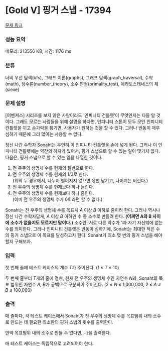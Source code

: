# [Gold V] 핑거 스냅 - 17394 

[문제 링크](https://www.acmicpc.net/problem/17394) 

### 성능 요약

메모리: 213556 KB, 시간: 1176 ms

### 분류

너비 우선 탐색(bfs), 그래프 이론(graphs), 그래프 탐색(graph_traversal), 수학(math), 정수론(number_theory), 소수 판정(primality_test), 에라토스테네스의 체(sieve)

### 문제 설명

<p>[어벤져스] 시리즈를 보지 않은 사람이라도 ‘인피니티 건틀렛’이 무엇인지는 다들 알 것이다. 그래도 모르는 사람들을 위해 설명을 하자면, 인피니티 스톤이 모두 모인 인피니티 건틀렛을 끼고 손가락을 튕기면, 사용자가 원하는 것을 할 수 있다. 그러나 반동이 매우 심하기 때문에 그리 많이는 사용할 수 없다.</p>

<p>정신 나간 수학자 Sonaht는 우연히 이 인피니티 건틀렛을 손에 넣게 된다. 그러나 이 인피니티 건틀렛에는 약간의 하자가 있어서, 핑거 스냅으로 할 수 있는 일이 몇가지 없다. 다음은, 핑거 스냅으로 할 수 있는 일을 나열한 것이다.</p>

<ol dir="ltr">
	<li>전 우주의 생명체 수를 현재의 절반으로 한다.</li>
	<li>전 우주의 생명체 수를 현재의 1/3로 한다.<br>
	(위의 두 경우에서, 나누어 떨어지지 않으면 몫만 남기고, 나머지는 버린다.)</li>
	<li>전 우주의 생명체 수를 현재보다 하나 늘린다.</li>
	<li>전 우주의 생명체 수를 현재보다 하나 줄인다.<br>
	(이미 전 우주의 생명체 수가 0이라면 할 수 없다.)</li>
</ol>

<p dir="ltr">Sonaht는 전 우주의 생명체 수를 목표치 <em>A </em>이상<em> B </em>이하로 줄이려 한다. 그러나 역시나 정신 나간 수학자답게, <i>A </i>이상<em> B</em> 이하인 수 중 소수로 만들려 한다. <strong>(어쩌면 A와 B 사이에 소수가 없을지도 모르지만 말이다.)</strong> 소수란, 서로 다른 약수가 1과 자기 자신밖에 없는 수를 의미한다. 그러나 인피니티 건틀렛은 반동이 심하기에, Sonaht는 최대한 적은 수의 핑거 스냅으로 이 목표를 달성하고자 한다. Sonaht가 최소 몇 번의 핑거 스냅을 해야 할지 구해보자.</p>

### 입력 

 <p>첫 번째 줄에 테스트 케이스의 개수 <em>T</em>가 주어진다. (1 ≤ <em>T</em> ≤ 10)</p>

<p>두 번째 줄부터 <em>T</em>개의 줄에 걸쳐, 현재 전 우주의 생명체 수인 자연수 <em>N</em>과, Sonaht의 목표 범위인 자연수 <em>A, B</em>가 공백으로 구분되어 주어진다. (2 ≤ <em>N</em> ≤ 1,000,000, 2 ≤ <i>A ≤ B</i> ≤ 100,000)</p>

### 출력 

 <p>매 줄마다, 각 테스트 케이스에서 Sonaht가 전 우주의 생명체 수를 목표범위 내의 소수로 만드는 데 필요한 최소한의 핑거 스냅의 횟수를 출력한다.</p>

<p>만약 목표범위 내의 소수로 만들 수 없다면, <code>-1</code>을 출력한다.</p>

<p>매 테스트 케이스는 독립적으로 고려되어야 한다.</p>

